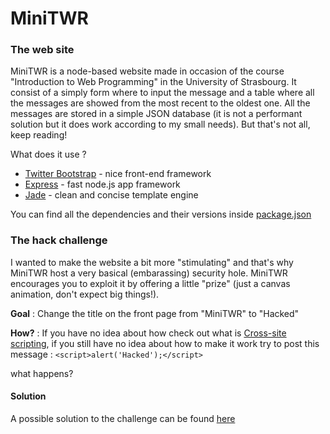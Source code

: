 # MiniTWR
### The web site
MiniTWR is a node-based website made in occasion of the course "Introduction to Web Programming" in the University of Strasbourg. It consist of a simply form where to input the message and a table where all the messages are showed from the most recent to the oldest one. All the messages are stored in a simple JSON database (it is not a performant solution but it does work according to my small needs). But that's not all, keep reading!

What does it use ? 

* [Twitter Bootstrap] - nice front-end framework
* [Express] - fast node.js app framework
* [Jade] - clean and concise template engine 

You can find all the dependencies and their versions inside [package.json](package.json)

### The hack challenge

I wanted to make the website a bit more "stimulating" and that's why MiniTWR host a very basical (embarassing) security hole. MiniTWR encourages you to exploit it by offering a little "prize" (just a canvas animation, don't expect big things!). 

__Goal__ : Change the title on the front page from "MiniTWR" to "Hacked"


__How?__ : If you have no idea about how check out what is [Cross-site scripting], if you still have no idea about how to make it work try to post this message :
`<script>alert('Hacked');</script>`


what happens? 

#### Solution
A possible solution to the challenge can be found [here](public/tweets/lazy_me.txt)




[Twitter Bootstrap]:http://twitter.github.com/bootstrap/
[express]:http://expressjs.com
[Jade]:http://jade-lang.com/
[Cross-site scripting]:https://www.owasp.org/index.php/Cross-site_Scripting_(XSS)



